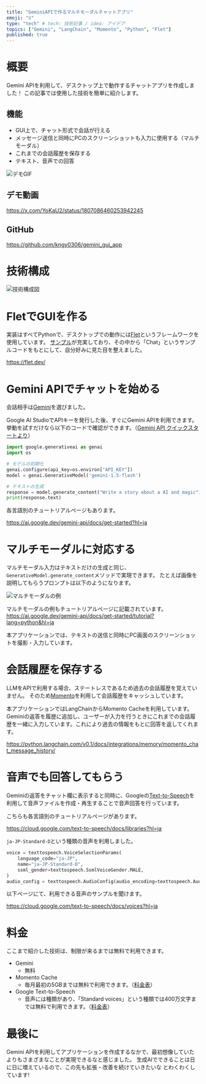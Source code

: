```yaml
---
title: "GeminiAPIで作るマルチモーダルチャットアプリ"
emoji: "♊️"
type: "tech" # tech: 技術記事 / idea: アイデア
topics: ["Gemini", "LangChain", "Momento", "Python", "Flet"]
published: true
---
```


# 概要

Gemini APIを利用して、デスクトップ上で動作するチャットアプリを作成しました！
この記事では使用した技術を簡単に紹介します。

## 機能

- GUI上で、チャット形式で会話が行える
- メッセージ送信と同時にPCのスクリーンショットも入力に使用する（マルチモーダル）
- これまでの会話履歴を保存する
- テキスト、音声での回答

![デモGIF](https://storage.googleapis.com/zenn-user-upload/288534a42652-20240629.gif)

## デモ動画

https://x.com/YoKaU2/status/1807086460253942245

## GitHub

https://github.com/kngy0306/gemini_gui_app

# 技術構成

![技術構成図](https://storage.googleapis.com/zenn-user-upload/c792f8b305dc-20240627.png)

# FletでGUIを作る

実装はすべてPythonで、デスクトップでの動作には[Flet](https://flet.dev/docs)というフレームワークを使用しています。
[サンプル](https://flet.dev/gallery)が充実しており、その中から「Chat」というサンプルコードをもとにして、自分好みに見た目を整えました。

https://flet.dev/

# Gemini APIでチャットを始める

会話相手は[Gemini](https://ai.google.dev/gemini-api)を選びました。

Google AI StudioでAPIキーを発行した後、すぐにGemini APIを利用できます。
挙動を試すだけなら以下のコードで確認ができます。（[Gemini API クイックスタートより](https://ai.google.dev/gemini-api/docs/quickstart?hl=ja&lang=python)）

```py
import google.generativeai as genai
import os

# モデルの初期化
genai.configure(api_key=os.environ["API_KEY"])
model = genai.GenerativeModel('gemini-1.5-flash')

# テキストの生成
response = model.generate_content("Write a story about a AI and magic")
print(response.text)
```

各言語別のチュートリアルページもあります。

https://ai.google.dev/gemini-api/docs/get-started?hl=ja

# マルチモーダルに対応する

マルチモーダル入力はテキストだけの生成と同じ、`GenerativeModel.generate_content`メソッドで実現できます。
たとえば画像を説明してもらうプロンプトは以下のようになります。

![マルチモーダルの例](https://storage.googleapis.com/zenn-user-upload/42931804aa0e-20240629.png)

マルチモーダルの例もチュートリアルページに記載されています。
https://ai.google.dev/gemini-api/docs/get-started/tutorial?lang=python&hl=ja

本アプリケーションでは、テキストの送信と同時にPC画面のスクリーンショットを撮影・入力しています。

# 会話履歴を保存する

LLMをAPIで利用する場合、ステートレスであるため過去の会話履歴を覚えていません。
そのため[Momento](https://jp.gomomento.com/)を利用して会話履歴をキャッシュしています。

本アプリケーションではLangChainからMomento Cacheを利用しています。
Geminiの返答を履歴に追加し、ユーザーが入力を行うときにこれまでの会話履歴を一緒に入力しています。これにより過去の情報をもとに回答を返してくれます。

https://python.langchain.com/v0.1/docs/integrations/memory/momento_chat_message_history/

# 音声でも回答してもらう

Geminiの返答をチャット欄に表示すると同時に、Googleの[Text-to-Speech](https://cloud.google.com/text-to-speech?hl=ja
)を利用して音声ファイルを作成・再生することで音声回答を行っています。

こちらも各言語別のチュートリアルページがあります。

https://cloud.google.com/text-to-speech/docs/libraries?hl=ja

`ja-JP-Standard-D`という種類の音声を利用しました。

```py
voice = texttospeech.VoiceSelectionParams(
    language_code="ja-JP",
    name="ja-JP-Standard-D",
    ssml_gender=texttospeech.SsmlVoiceGender.MALE,
)
audio_config = texttospeech.AudioConfig(audio_encoding=texttospeech.AudioEncoding.MP3)
```

以下ページにて、利用できる音声のサンプルを聞けます。

https://cloud.google.com/text-to-speech/docs/voices?hl=ja

# 料金

ここまで紹介した技術は、制限が来るまでは無料で利用できます。

- Gemini
  - 無料
- Momento Cache
  - 毎月最初の5GBまでは無料で利用できます。（[料金表](https://docs.momentohq.com/ja/cache/manage/pricing)）
- Google Text-to-Speech
  - 音声には種類があり、「Standard voices」という種類では400万文字までは無料で利用できます。（[料金表](https://cloud.google.com/text-to-speech/pricing?hl=ja)）

# 最後に

Gemini APIを利用してアプリケーションを作成するなかで、最初想像していたよりもさまざまなことが実現できるなと感じました。
生成AIでできることは日に日に増えているので、この先も拡張・改善を続けていきたいな とわくわくしています!
